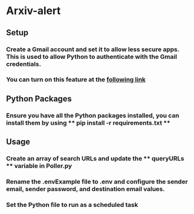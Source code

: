 # Arxiv-alert
## Setup
### Create a Gmail account and set it to allow less secure apps. This is used to allow Python to authenticate with the Gmail credentials.
### You can turn on this feature at the [following link](https://myaccount.google.com/lesssecureapps?pli=1&rapt=AEjHL4PBzRUYCw8jDFLXfrpP7Q6Rn_ZMsC-o9oZiZsIREsKSa17ekyl8XmDNm_SYoPnMWa78ZM36i7hTKZq5caqUpz7zZwqosQ)
## Python Packages
### Ensure you have all the Python packages installed, you can install them by using ** pip install -r requirements.txt **
## Usage
### Create an array of search URLs and update the ** queryURLs ** variable in Poller.py
### Rename the **.envExample** file to **.env** and configure the sender email, sender password, and destination email values.
### Set the Python file to run as a scheduled task